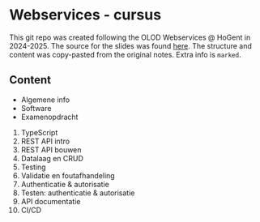 # Webservices - cursus

This git repo was created following the OLOD Webservices @ HoGent in 2024-2025. The source for the slides was found [here](https://hogent-frontendweb.github.io/webservices-cursus/#/). The structure and content was copy-pasted from the original notes. Extra info is `marked`.

## Content

- Algemene info
- Software
- Examenopdracht

1. TypeScript
2. REST API intro
3. REST API bouwen
4. Datalaag en CRUD
5. Testing
6. Validatie en foutafhandeling
7. Authenticatie & autorisatie
8. Testen: authenticatie & autorisatie
9. API documentatie
10. CI/CD
